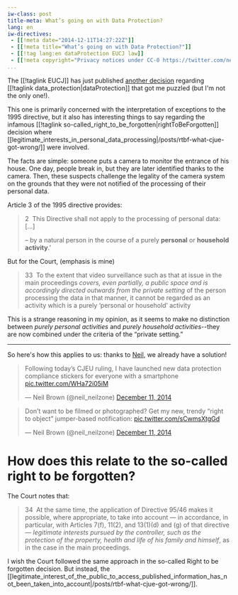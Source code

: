 ```yaml
---
iw-class: post
title-meta: What’s going on with Data Protection?
lang: en
iw-directives: 
 - [[!meta date="2014-12-11T14:27:22Z"]]
 - [[!meta title="What’s going on with Data Protection?"]]
 - [[!tag lang:en dataProtection EUCJ law]]
 - [[!meta copyright="Privacy notices under CC-0 https://twitter.com/neil_neilzone/status/543036681759514624"]]
...
```



The [[!taglink EUCJ]] has just published [another decision][c-212_13] regarding [[!taglink data_protection|dataProtection]] that got me puzzled (but I'm not the only one!).

This one is primarily concerned with the interpretation of exceptions to the 1995 directive, but it also has interesting things to say regarding the infamous [[!taglink so-called_right_to_be_forgotten|rightToBeForgotten]] decision where [[legitimate_interests_in_personal_data_processing|/posts/rtbf-what-cjue-got-wrong/]] were involved.

[c-212_13]: http://curia.europa.eu/juris/documents.jsf?num=C-212/13

The facts are simple: someone puts a camera to monitor the entrance of his house. One day, people break in, but they are later identified thanks to the camera. Then, these suspects challenge the legality of the camera system on the grounds that they were not notified of the processing of their personal data.

Article 3 of the 1995 directive provides:

> 2  This Directive shall not apply to the processing of personal data:
>    […]
> 
>   –   by a natural person in the course of a purely **personal** or **household activity**.’

But for the Court, (emphasis is mine)

> 33  To the extent that video surveillance such as that at issue in the main proceedings *covers, even partially, a public space and is accordingly directed outwards from the private setting* of the person processing the data in that manner, it cannot be regarded as an activity which is a purely ‘personal or household’ activity

This is a strange reasoning in my opinion, as it seems to make no distinction between *purely personal activities* and *purely household activities*--they are now combined under the criteria of the “private setting.”

[Neil]: http://neilzone.co.uk/

------

So here's how this applies to us: thanks to [Neil], we already have a solution!

<div class="embedexternal">
<blockquote class="twitter-tweet" lang="en"><p>Following today’s CJEU ruling, I have launched new data protection compliance stickers for everyone with a smartphone <a href="http://t.co/WHa72i05iM">pic.twitter.com/WHa72i05iM</a></p>&mdash; Neil Brown (@neil_neilzone) <a href="https://twitter.com/neil_neilzone/status/543013244894711808">December 11, 2014</a></blockquote>
<script async src="//platform.twitter.com/widgets.js" charset="utf-8"></script>


<blockquote class="twitter-tweet" lang="en"><p>Don’t want to be filmed or photographed? Get my new, trendy “right to object” jumper-based notification: <a href="http://t.co/sCwmsXtgGd">pic.twitter.com/sCwmsXtgGd</a></p>&mdash; Neil Brown (@neil_neilzone) <a href="https://twitter.com/neil_neilzone/status/543035098732711936">December 11, 2014</a></blockquote>
<script async src="//platform.twitter.com/widgets.js" charset="utf-8"></script>
</div>

# How does this relate to the so-called right to be forgotten?

The Court notes that:

> 34      At the same time, the application of Directive 95/46 makes it possible, where appropriate, to take into account — in accordance, in particular, with Articles 7(f), 11(2), and 13(1)(d) and (g) of that directive — *legitimate interests pursued by the controller, such as the protection of the property, health and life of his family and himself*, as in the case in the main proceedings.

I wish the Court followed the same approach in the so-called Right to be forgotten decision. But instead, the [[legitimate_interest_of_the_public_to_access_published_information_has_not_been_taken_into_account|/posts/rtbf-what-cjue-got-wrong/]].
